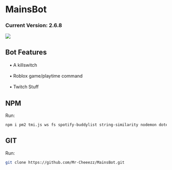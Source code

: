 # MainsBot
### Current Version: 2.6.8
![](https://cdn.7tv.app/emote/61a157c215b3ff4a5bb7dcc0/4x.avif)

## Bot Features

ㅤ•  A killswitch

ㅤ•  Roblox game/playtime command

ㅤ•  Twitch Stuff

## NPM

Run: 
```bash
npm i pm2 tmi.js ws fs spotify-buddylist string-similarity nodemon dotenv node-fetch discord.js
```

## GIT 
Run: 
```bash
git clone https://github.com/Mr-Cheeezz/MainsBot.git
```